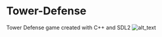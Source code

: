 # Tower-Defense
Tower Defense game created with C++ and SDL2
![alt_text](https://github.com/nevermoreflicka/Tower-Defense/blob/master/TowerDefense.jpg)
